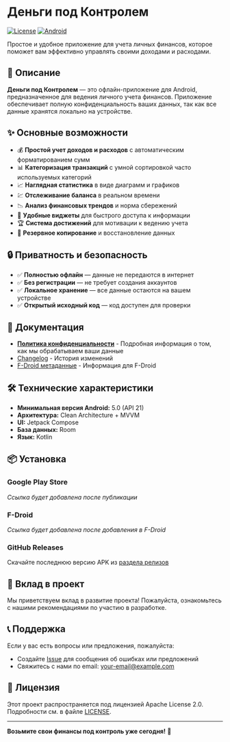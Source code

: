 # Деньги под Контролем

[![License](https://img.shields.io/badge/License-Apache%202.0-blue.svg)](https://opensource.org/licenses/Apache-2.0)
[![Android](https://img.shields.io/badge/Android-5.0%2B-green.svg)](https://developer.android.com)

Простое и удобное приложение для учета личных финансов, которое поможет вам эффективно управлять своими доходами и расходами.

## 📱 Описание

**Деньги под Контролем** — это офлайн-приложение для Android, предназначенное для ведения личного учета финансов. Приложение обеспечивает полную конфиденциальность ваших данных, так как все данные хранятся локально на устройстве.

## ✨ Основные возможности

- 💰 **Простой учет доходов и расходов** с автоматическим форматированием сумм
- 📊 **Категоризация транзакций** с умной сортировкой часто используемых категорий
- 📈 **Наглядная статистика** в виде диаграмм и графиков
- 💹 **Отслеживание баланса** в реальном времени
- 📉 **Анализ финансовых трендов** и норма сбережений
- 🔧 **Удобные виджеты** для быстрого доступа к информации
- 🏆 **Система достижений** для мотивации к ведению учета
- 💾 **Резервное копирование** и восстановление данных

## 🔒 Приватность и безопасность

- ✅ **Полностью офлайн** — данные не передаются в интернет
- ✅ **Без регистрации** — не требует создания аккаунтов
- ✅ **Локальное хранение** — все данные остаются на вашем устройстве
- ✅ **Открытый исходный код** — код доступен для проверки

## 📄 Документация

- [**Политика конфиденциальности**](https://your-domain.com/privacy-policy.html) - Подробная информация о том, как мы обрабатываем ваши данные
- [Changelog](changelog.txt) - История изменений
- [F-Droid метаданные](fdroid/README.md) - Информация для F-Droid

## 🛠 Технические характеристики

- **Минимальная версия Android:** 5.0 (API 21)
- **Архитектура:** Clean Architecture + MVVM
- **UI:** Jetpack Compose
- **База данных:** Room
- **Язык:** Kotlin

## 📦 Установка

### Google Play Store
*Ссылка будет добавлена после публикации*

### F-Droid
*Ссылка будет добавлена после добавления в F-Droid*

### GitHub Releases
Скачайте последнюю версию APK из [раздела релизов](https://github.com/your-username/financeanalyzer/releases)

## 🤝 Вклад в проект

Мы приветствуем вклад в развитие проекта! Пожалуйста, ознакомьтесь с нашими рекомендациями по участию в разработке.

## 📞 Поддержка

Если у вас есть вопросы или предложения, пожалуйста:
- Создайте [Issue](https://github.com/your-username/financeanalyzer/issues) для сообщения об ошибках или предложений
- Свяжитесь с нами по email: your-email@example.com

## 📜 Лицензия

Этот проект распространяется под лицензией Apache License 2.0. Подробности см. в файле [LICENSE](LICENSE).

---

**Возьмите свои финансы под контроль уже сегодня!** 💪 